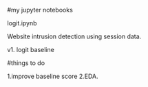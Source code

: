 #my jupyter notebooks

logit.ipynb

Website intrusion detection using session data.

v1. logit baseline

#things to do

1.improve baseline score
2.EDA.
